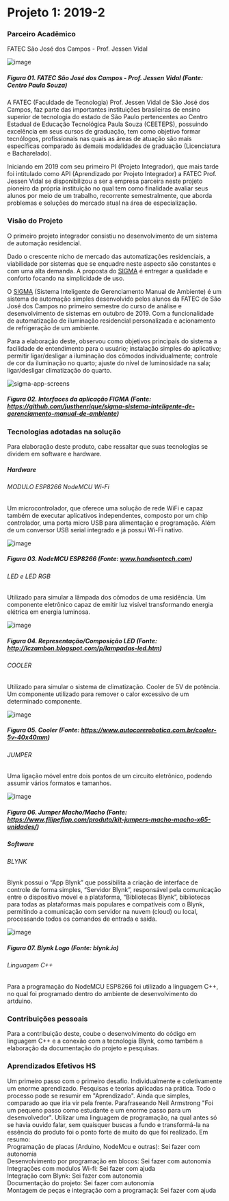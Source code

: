 # Projeto 1: 2019-2

### Parceiro Acadêmico
FATEC São José dos Campos - Prof. Jessen Vidal

![image](https://user-images.githubusercontent.com/54003876/133176135-5c0c4cf5-5bb2-40f9-84ae-2cea77a563d3.png)
##### *Figura 01. FATEC São José dos Campos - Prof. Jessen Vidal (Fonte: Centro Paula Souza)*

A FATEC (Faculdade de Tecnologia) Prof. Jessen Vidal de São José dos Campos, faz parte das importantes instituições brasileiras de ensino superior de tecnologia do estado de São Paulo pertencentes ao Centro Estadual de Educação Tecnológica Paula Souza (CEETEPS), possuindo excelência em seus cursos de graduação, tem como objetivo formar tecnólogos, profissionais nas quais as áreas de atuação são mais específicas comparado às demais modalidades de graduação (Licenciatura e Bacharelado).

Iniciando em 2019 com seu primeiro PI (Projeto Integrador), que mais tarde foi intitulado como  API (Aprendizado por Projeto Integrador) a FATEC Prof. Jessen Vidal se disponibilizou a ser a empresa parceira neste projeto pioneiro da própria instituição no qual tem como finalidade avaliar seus alunos por meio de um trabalho, recorrente semestralmente, que aborda problemas e soluções do mercado atual na área de especialização. 

### Visão do Projeto
O primeiro projeto integrador consistiu no desenvolvimento de um sistema de automação residencial. 

Dado o crescente nicho de mercado das automatizações residenciais, a viabilidade por sistemas que se enquadre neste aspecto são constantes e com uma alta demanda. A proposta do [SIGMA](https://github.com/justhenrique/sigma-sistema-inteligente-de-gerenciamento-manual-de-ambiente) é entregar a qualidade e conforto focando na simplicidade de uso.

O [SIGMA](https://github.com/justhenrique/sigma-sistema-inteligente-de-gerenciamento-manual-de-ambiente) (Sistema Inteligente de Gerenciamento Manual de Ambiente) é um sistema de automação simples desenvolvido pelos alunos da FATEC de São José dos Campos no primeiro semestre do curso de análise e desenvolvimento de sistemas em outubro de 2019. Com a funcionalidade de automatização de iluminação residencial personalizada e acionamento de refrigeração de um ambiente. 

Para a elaboração deste, observou como objetivos principais do sistema a facilidade de entendimento para o usuário; instalação simples do aplicativo; permitir ligar/desligar a iluminação dos cômodos individualmente; controle de cor da iluminação no quarto; ajuste do nível de luminosidade na sala; ligar/desligar climatização do quarto. <br/>

![sigma-app-screens](https://user-images.githubusercontent.com/54003876/133179045-a0ea1c0d-6713-4825-9dac-fd1a13a1c376.png)
##### *Figura 02. Interfaces da aplicação FIGMA (Fonte: https://github.com/justhenrique/sigma-sistema-inteligente-de-gerenciamento-manual-de-ambiente)*

### Tecnologias adotadas na solução
Para elaboração deste produto, cabe ressaltar que suas tecnologias se dividem em software e hardware. 

##### Hardware
###### MODULO ESP8266 NodeMCU Wi-Fi
Um microcontrolador, que oferece uma solução de rede WiFi e capaz também de executar aplicativos independentes, composto por um chip controlador, uma porta micro USB para alimentação e programação. Além de um conversor USB serial integrado e já possui Wi-Fi nativo.

![image](https://user-images.githubusercontent.com/54003876/133179844-c3ec65c6-c62d-4c03-abf1-004e1bbf9e18.png)
##### *Figura 03. NodeMCU ESP8266 (Fonte: www.handsontech.com)*

###### LED e LED RGB
Utilizado para simular a lâmpada dos cômodos de uma residência. Um componente eletrônico capaz de emitir luz visível transformando energia elétrica em energia luminosa.

![image](https://user-images.githubusercontent.com/54003876/133180170-73608bd8-5953-4c00-9493-992d27332c0e.png)
##### *Figura 04. Representação/Composição LED (Fonte: http://lczambon.blogspot.com/p/lampadas-led.htm)*

###### COOLER
Utilizado para simular o sistema de climatização. Cooler de 5V de potẽncia. Um componente utilizado para remover o calor excessivo de um determinado componente. 

![image](https://user-images.githubusercontent.com/54003876/133180350-036d149b-1f46-44a3-9e7e-c89295614188.png)
##### *Figura 05. Cooler (Fonte: https://www.autocorerobotica.com.br/cooler-5v-40x40mm)*

###### JUMPER
Uma ligação móvel entre dois pontos de um circuito eletrônico, podendo assumir vários formatos e tamanhos.

![image](https://user-images.githubusercontent.com/54003876/133180471-8df7e946-c85c-4a7b-819d-0789f259b0aa.png)
##### *Figura 06. Jumper Macho/Macho (Fonte: https://www.filipeflop.com/produto/kit-jumpers-macho-macho-x65-unidades/)*


##### Software
###### BLYNK
Blynk possui o “App Blynk” que possibilita a criação de interface de controle de forma simples, “Servidor Blynk”, responsável pela comunicação entre o dispositivo móvel e a plataforma, “Bibliotecas Blynk”, bibliotecas para todas as plataformas mais populares e compatíveis com o Blynk, permitindo a comunicação com servidor na nuvem (cloud) ou local, processando todos os comandos de entrada e saída.

![image](https://user-images.githubusercontent.com/54003876/133180682-5c162b86-34be-4812-bd5c-a2217a816fce.png)
##### *Figura 07. Blynk Logo (Fonte: blynk.io)*

###### Linguagem C++
Para a programação do NodeMCU ESP8266 foi utilizado a linguagem C++, no qual foi programado dentro do ambiente de desenvolvimento do artduino. 


### Contribuições pessoais
Para a contribuição deste, coube o desenvolvimento do código em linguagem C++ e a conexão com a tecnologia Blynk, como também a elaboração da documentação do projeto e pesquisas. 

### Aprendizados Efetivos HS
Um primeiro passo com o primeiro desafio. Individualmente e coletivamente um enorme aprendizado. Pesquisas e teorias aplicadas na prática. Todo o processo pode se resumir em "Aprendizado". Ainda que simples, comparado ao que iria vir pela frente. Parafraseando Neil Armstrong "Foi um pequeno passo como estudante e um enorme passo para um desenvolvedor". Utilizar uma linguagem de programação, na qual antes só se havia ouvido falar, sem quaisquer buscas a fundo e transformá-la na essência do produto foi o ponto forte de muito do que foi realizado. Em resumo: <br/>
Programação de placas (Arduino, NodeMcu e outras): Sei fazer com autonomia <br/>
Desenvolvimento por programação em blocos: Sei fazer com autonomia <br/>
Integrações com modulos Wi-fi: Sei fazer com ajuda <br/>
Integração com Blynk: Sei fazer com autonomia <br/>
Documentação do projeto: Sei fazer com autonomia <br/>
Montagem de peças e integração com a programaçã: Sei fazer com ajuda <br/>

